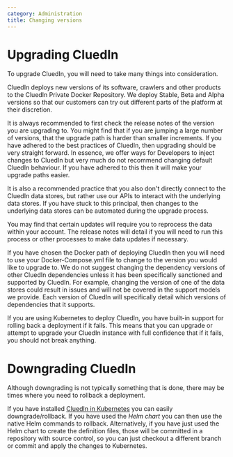 ```yaml
---
category: Administration
title: Changing versions
---
```


# Upgrading CluedIn

To upgrade CluedIn, you will need to take many things into consideration. 

CluedIn deploys new versions of its software, crawlers and other products to the CluedIn Private Docker Repository. We deploy Stable, Beta and Alpha versions so that our customers can try out different parts of the platform at their discretion.

It is always recommended to first check the release notes of the version you are upgrading to. You might find that if you are jumping a large number of versions, that the upgrade path is harder than smaller increments. If you have adhered to the best practices of CluedIn, then upgrading should be very straight forward. In essence, we offer ways for Developers to inject changes to CluedIn but very much do not recommend changing default CluedIn behaviour. If you have adhered to this then it will make your upgrade paths easier. 

It is also a recommended practice that you also don't directly connect to the CluedIn data stores, but rather use our APIs to interact with the underlying data stores. If you have stuck to this principal, then changes to the underlying data stores can be automated during the upgrade process. 

You may find that certain updates will require you to reprocess the data within your account. The release notes will detail if you will need to run this process or other processes to make data updates if necessary. 

If you have chosen the Docker path of deploying CluedIn then you will need to use your Docker-Compose.yml file to change to the version you would like to upgrade to. We do not suggest changing the dependency versions of other CluedIn dependencies unless it has been specifically sanctioned and supported by CluedIn. For example, changing the version of one of the data stores could result in issues and will not be covered in the support models we provide. Each version of CluedIn will specifically detail which versions of dependencies that it supports.

If you are using Kubernetes to deploy CluedIn, you have built-in support for rolling back a deployment if it fails. This means that you can upgrade or attempt to upgrade your CluedIn instance with full confidence that if it fails, you should not break anything.

# Downgrading CluedIn

Although downgrading is not typically something that is done, there may be times where you need to rollback a deployment. 

If you have installed [CluedIn in Kubernetes](http://localhost/docs/00-gettingStarted/kubernetes.html) you can easily downgrade/rollback. If you have used the _Helm chart_ you can then use the native Helm commands to rollback. Alternatively, if you have just used the Helm chart to create the definition files, those will be committed in a repository with source control, so you can just checkout a different branch or commit and apply the changes to Kubernetes.
